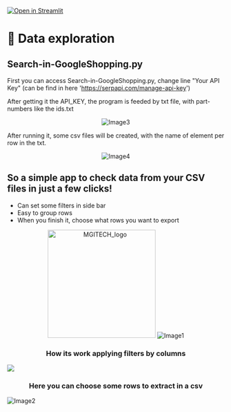 [![Open in Streamlit](https://static.streamlit.io/badges/streamlit_badge_black_white.svg)](https://jovi-dm-streamlit-dataexplorat-streamlit-dataexploration-z53vdg.streamlitapp.com/)

# 📃️ Data exploration

<h2 align="left">Search-in-GoogleShopping.py</h2>

First you can access Search-in-GoogleShopping.py, change line "Your API Key" (can be find in here 'https://serpapi.com/manage-api-key')

After getting it the API_KEY, the program is feeded by txt file, with part-numbers like the ids.txt

<p  align="center">
    <img alt="Image3" src="https://user-images.githubusercontent.com/30627485/197415571-e35a041f-5a6f-46fe-b29e-5ac310919cec.png"/>

After running it, some csv files will be created, with the name of element per row in the txt.

<p  align="center">
    <img alt="Image4" src="https://user-images.githubusercontent.com/30627485/197415649-19df2997-b659-47a2-a94a-a03e98a8f29d.png"/>


<h2 align="left">So a simple app to check data from your CSV files in just a few clicks!</h2>

-  Can set some filters in side bar
-  Easy to group rows
-  When you finish it, choose what rows you want to export

<p  align="center">
    <img alt="MGITECH_logo" height="250" src="https://user-images.githubusercontent.com/30627485/197406241-63870132-0c52-4b28-8182-d689813d74fc.png" width="250"/>
<img alt="Image1" src="https://user-images.githubusercontent.com/30627485/197420257-5fefddb4-3fcf-4296-a40f-46bb8a92a78b.png"/>

<h3 align="center">How its work applying filters by columns</h3>

![](https://github.com/Jovi-DM/Streamlit-DataExploration/blob/main/demo/UsingStreamlitData.gif)

<h3 align="center">Here you can choose some rows to extract in a csv</h3>

<img alt="Image2" src="https://user-images.githubusercontent.com/30627485/197420292-824a03ce-5033-4a6d-840a-27dd3f399c8f.png"/>



